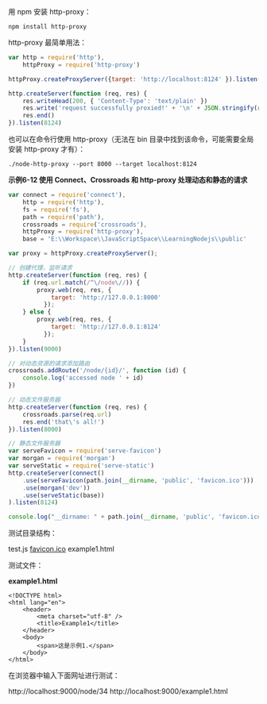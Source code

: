 用 npm 安装 http-proxy：

```console
npm install http-proxy
```

http-proxy 最简单用法：

```js
var http = require('http'),
    httpProxy = require('http-proxy')

httpProxy.createProxyServer({target: 'http://localhost:8124' }).listen(8000)

http.createServer(function (req, res) {
    res.writeHead(200, { 'Content-Type': 'text/plain' })
    res.write('request successfully proxied!' + '\n' + JSON.stringify(req.headers, true, 2))
    res.end()
}).listen(8124)
```

也可以在命令行使用 http-proxy（无法在 bin 目录中找到该命令，可能需要全局安装 http-proxy 才有）：

```console
./node-http-proxy --port 8000 --target localhost:8124
```

**示例6-12 使用 Connect、Crossroads 和 http-proxy 处理动态和静态的请求**

```js
var connect = require('connect'),
    http = require('http'),
    fs = require('fs'),
    path = require('path'),
    crossroads = require('crossroads'),
    httpProxy = require('http-proxy'),
    base = 'E:\\Workspace\\JavaScriptSpace\\LearningNodejs\\public'

var proxy = httpProxy.createProxyServer();

// 创建代理，监听请求
http.createServer(function (req, res) {
    if (req.url.match(/^\/node\//)) {
        proxy.web(req, res, {
            target: 'http://127.0.0.1:8000'
          });
    } else {
        proxy.web(req, res, {
            target: 'http://127.0.0.1:8124'
          });
    }
}).listen(9000)

// 对动态资源的请求添加路由
crossroads.addRoute('/node/{id}/', function (id) {
    console.log('accessed node ' + id)
})

// 动态文件服务器
http.createServer(function (req, res) {
    crossroads.parse(req.url)
    res.end('that\'s all!')
}).listen(8000)

// 静态文件服务器
var serveFavicon = require('serve-favicon')
var morgan = require('morgan')
var serveStatic = require('serve-static')
http.createServer(connect()
    .use(serveFavicon(path.join(__dirname, 'public', 'favicon.ico')))
    .use(morgan('dev'))
    .use(serveStatic(base))
).listen(8124)

console.log("__dirname: " + path.join(__dirname, 'public', 'favicon.ico'))
```

测试目录结构：

test.js
[favicon.ico](https://www.baidu.com/favicon.ico)
example1.html

测试文件：

**example1.html**
```
<!DOCTYPE html>
<html lang="en">
    <header>
        <meta charset="utf-8" />
        <title>Example1</title>
    </header>
    <body>
        <span>这是示例1.</span>
    </body>
</html>
```

在浏览器中输入下面网址进行测试：

http://localhost:9000/node/34
http://localhost:9000/example1.html

